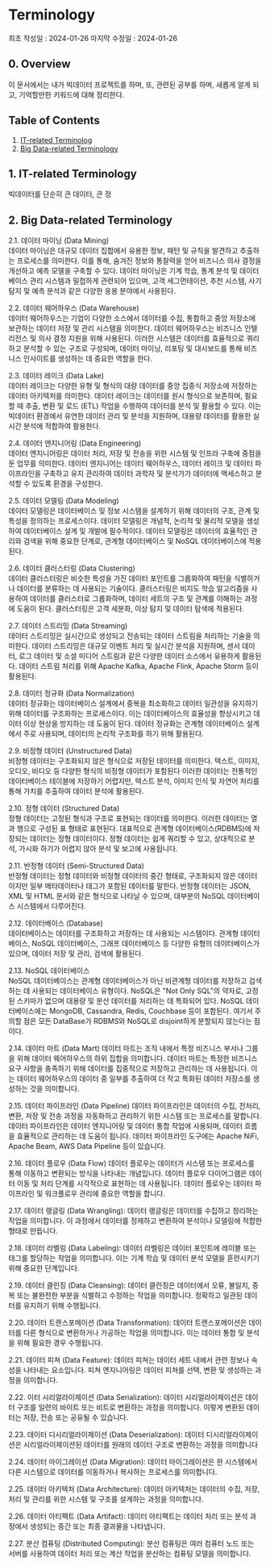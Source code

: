 # Terminology
최초 작성일 : 2024-01-26
마지막 수정일 : 2024-01-26
  
## 0. Overview

이 문서에서는 내가 빅데이터 프로젝트를 하며, 또, 관련된 공부를 하며, 새롭게 알게 되고, 기억할만한 키워드에 대해 정리한다.

## Table of Contents

1. [IT-related Terminolog](#1.-IT-related-Terminolog)
2. [Big Data-related Terminology](#2.-Big-Data-related-Terminology)


## 1. IT-related Terminology  
빅데이터를 단순히 큰 데이터, 큰 정


## 2. Big Data-related Terminology  

2.1. 데이터 마이닝 (Data Mining)  
데이터 마이닝은 대규모 데이터 집합에서 유용한 정보, 패턴 및 규칙을 발견하고 추출하는 프로세스를 의미한다. 이를 통해, 숨겨진 정보와 통찰력을 얻어 비즈니스 의사 결정을 개선하고 예측 모델을 구축할 수 있다. 데이터 마이닝은 기계 학습, 통계 분석 및 데이터베이스 관리 시스템과 밀접하게 관련되어 있으며, 고객 세그먼테이션, 추천 시스템, 사기 탐지 및 예측 분석과 같은 다양한 응용 분야에서 사용된다.

2.2. 데이터 웨어하우스 (Data Warehouse)  
데이터 웨어하우스는 기업이 다양한 소스에서 데이터를 수집, 통합하고 중앙 저장소에 보관하는 데이터 저장 및 관리 시스템을 의미한다. 데이터 웨어하우스는 비즈니스 인텔리전스 및 의사 결정 지원을 위해 사용된다. 이러한 시스템은 데이터를 효율적으로 쿼리하고 분석할 수 있는 구조로 구성되며, 데이터 마이닝, 리포팅 및 대시보드를 통해 비즈니스 인사이트를 생성하는 데 중요한 역할을 한다.

2.3. 데이터 레이크 (Data Lake)  
데이터 레이크는 다양한 유형 및 형식의 대량 데이터를 중앙 집중식 저장소에 저장하는 데이터 아키텍처를 의미한다. 데이터 레이크는 데이터를 원시 형식으로 보존하며, 필요할 때 추출, 변환 및 로드 (ETL) 작업을 수행하여 데이터를 분석 및 활용할 수 있다. 이는 빅데이터 환경에서 유연한 데이터 관리 및 분석을 지원하며, 대용량 데이터를 활용한 실시간 분석에 적합하여 활용한다.

2.4. 데이터 엔지니어링 (Data Engineering)  
데이터 엔지니어링은 데이터 처리, 저장 및 전송을 위한 시스템 및 인프라 구축에 중점을 둔 업무를 의미한다. 데이터 엔지니어는 데이터 웨어하우스, 데이터 레이크 및 데이터 파이프라인을 구축하고 유지 관리하여 데이터 과학자 및 분석가가 데이터에 액세스하고 분석할 수 있도록 환경을 구성한다.

2.5. 데이터 모델링 (Data Modeling)  
데이터 모델링은 데이터베이스 및 정보 시스템을 설계하기 위해 데이터의 구조, 관계 및 특성을 정의하는 프로세스이다. 데이터 모델링은 개념적, 논리적 및 물리적 모델을 생성하여 데이터베이스 설계 및 개발에 필수적이다. 데이터 모델링은 데이터의 효율적인 관리와 검색을 위해 중요한 단계로, 관계형 데이터베이스 및 NoSQL 데이터베이스에 적용된다.

2.6. 데이터 클러스터링 (Data Clustering)  
데이터 클러스터링은 비슷한 특성을 가진 데이터 포인트를 그룹화하여 패턴을 식별하거나 데이터를 분류하는 데 사용되는 기술이다. 클러스터링은 비지도 학습 알고리즘을 사용하여 데이터를 클러스터로 그룹화하며, 데이터 세트의 구조 및 관계를 이해하는 과정에 도움이 된다. 클러스터링은 고객 세분화, 이상 탐지 및 데이터 탐색에 적용된다.

2.7. 데이터 스트리밍 (Data Streaming)  
데이터 스트리밍은 실시간으로 생성되고 전송되는 데이터 스트림을 처리하는 기술을 의미한다. 데이터 스트리밍은 대규모 이벤트 처리 및 실시간 분석을 지원하며, 센서 데이터, 로그 데이터 및 소셜 미디어 스트림과 같은 다양한 데이터 소스에서 유용하게 활용된다. 데이터 스트림 처리를 위해 Apache Kafka, Apache Flink, Apache Storm 등이 활용된다.

2.8. 데이터 정규화 (Data Normalization)  
데이터 정규화는 데이터베이스 설계에서 중복을 최소화하고 데이터 일관성을 유지하기 위해 데이터를 구조화하는 프로세스이다. 이는 데이터베이스의 효율성을 향상시키고 데이터 이상 현상을 방지하는 데 도움이 된다. 데이터 정규화는 관계형 데이터베이스 설계에서 주로 사용되며, 데이터의 논리적 구조화를 하기 위해 활용된다.

2.9. 비정형 데이터 (Unstructured Data)  
비정형 데이터는 구조화되지 않은 형식으로 저장된 데이터를 의미한다. 텍스트, 이미지, 오디오, 비디오 등 다양한 형식의 비정형 데이터가 포함된다 이러한 데이터는 전통적인 데이터베이스 테이블에 저장하기 어렵지만, 텍스트 분석, 이미지 인식 및 자연어 처리를 통해 가치를 추출하여 데이터 분석에 활용된다.

2.10. 정형 데이터 (Structured Data)  
정형 데이터는 고정된 형식과 구조로 표현되는 데이터를 의미한다. 이러한 데이터는 열과 행으로 구성된 표 형태로 표현된다. 대표적으로 관계형 데이터베이스(RDBMS)에 저장되는 데이터는 정형 데이터이다. 정형 데이터는 쉽게 쿼리할 수 있고, 상대적으로 분석, 가시화 하기가 어렵지 않아 분석 및 보고에 사용됩니다.

2.11. 반정형 데이터 (Semi-Structured Data)  
반정형 데이터는 정형 데이터와 비정형 데이터의 중간 형태로, 구조화되지 않은 데이터이지만 일부 메타데이터나 태그가 포함된 데이터를 말한다. 반정형 데이터는 JSON, XML 및 HTML 문서와 같은 형식으로 나타날 수 있으며, 대부분의 NoSQL 데이터베이스 시스템에서 다루어진다.

2.12. 데이터베이스 (Database)  
데이터베이스는 데이터를 구조화하고 저장하는 데 사용되는 시스템이다. 관계형 데이터베이스, NoSQL 데이터베이스, 그래프 데이터베이스 등 다양한 유형의 데이터베이스가 있으며, 데이터 저장 및 관리, 검색에 활용된다. 

2.13. NoSQL 데이터베이스  
NoSQL 데이터베이스는 관계형 데이터베이스가 아닌 비관계형 데이터를 저장하고 검색하는 데 사용되는 데이터베이스 유형이다. NoSQL은 "Not Only SQL"의 약자로, 고정된 스키마가 없으며 대용량 및 분산 데이터를 처리하는 데 특화되어 있다. NoSQL 데이터베이스에는 MongoDB, Cassandra, Redis, Couchbase 등이 포함된다. 여기서 주의할 점은 모든 DataBase가 RDBMS와 NoSQL로 disjoint하게 분할되지 않는다는 점이다.


2.14. 데이터 마트 (Data Mart)
데이터 마트는 조직 내에서 특정 비즈니스 부서나 그룹을 위해 데이터 웨어하우스의 하위 집합을 의미합니다. 데이터 마트는 특정한 비즈니스 요구 사항을 충족하기 위해 데이터를 집중적으로 저장하고 관리하는 데 사용됩니다. 이는 데이터 웨어하우스의 데이터 중 일부를 추출하여 더 작고 특화된 데이터 저장소를 생성하는 것을 의미합니다.

2.15. 데이터 파이프라인 (Data Pipeline)
데이터 파이프라인은 데이터의 수집, 전처리, 변환, 저장 및 전송 과정을 자동화하고 관리하기 위한 시스템 또는 프로세스를 말합니다. 데이터 파이프라인은 데이터 엔지니어링 및 데이터 통합 작업에 사용되며, 데이터 흐름을 효율적으로 관리하는 데 도움이 됩니다. 데이터 파이프라인 도구에는 Apache NiFi, Apache Beam, AWS Data Pipeline 등이 있습니다.

2.16. 데이터 플로우 (Data Flow)
데이터 플로우는 데이터가 시스템 또는 프로세스를 통해 이동하고 변환되는 방식을 나타내는 개념입니다. 데이터 플로우 다이어그램은 데이터 이동 및 처리 단계를 시각적으로 표현하는 데 사용됩니다. 데이터 플로우는 데이터 파이프라인 및 워크플로우 관리에 중요한 역할을 합니다.

2.17. 데이터 랭글링 (Data Wrangling):
데이터 랭글링은 데이터를 수집하고 정리하는 작업을 의미합니다. 이 과정에서 데이터를 정제하고 변환하여 분석이나 모델링에 적합한 형태로 만듭니다.

2.18. 데이터 라벨링 (Data Labeling):
데이터 라벨링은 데이터 포인트에 레이블 또는 태그를 할당하는 작업을 의미합니다. 이는 기계 학습 및 데이터 분석 모델을 훈련시키기 위해 중요한 단계입니다.

2.19. 데이터 클린징 (Data Cleansing):
데이터 클린징은 데이터에서 오류, 불일치, 중복 또는 불완전한 부분을 식별하고 수정하는 작업을 의미합니다. 정확하고 일관된 데이터를 유지하기 위해 수행됩니다.

2.20. 데이터 트랜스포메이션 (Data Transformation):
데이터 트랜스포메이션은 데이터를 다른 형식으로 변환하거나 가공하는 작업을 의미합니다. 이는 데이터 통합 및 분석을 위해 필요한 경우 수행됩니다.

2.21. 데이터 피쳐 (Data Feature):
데이터 피쳐는 데이터 세트 내에서 관련 정보나 속성을 나타내는 요소입니다. 피쳐 엔지니어링은 데이터 피쳐를 선택, 변환 및 생성하는 과정을 의미합니다.

2.22. 이터 시리얼라이제이션 (Data Serialization):
데이터 시리얼라이제이션은 데이터 구조를 일련의 바이트 또는 비트로 변환하는 과정을 의미합니다. 이렇게 변환된 데이터는 저장, 전송 또는 공유될 수 있습니다.

2.23. 데이터 디시리얼라이제이션 (Data Deserialization):
데이터 디시리얼라이제이션은 시리얼라이제이션된 데이터를 원래의 데이터 구조로 변환하는 과정을 의미합니다

2.24. 데이터 마이그레이션 (Data Migration):
데이터 마이그레이션은 한 시스템에서 다른 시스템으로 데이터를 이동하거나 복사하는 프로세스를 의미합니다.

2.25. 데이터 아키텍처 (Data Architecture):
데이터 아키텍처는 데이터의 수집, 저장, 처리 및 관리를 위한 시스템 및 구조를 설계하는 과정을 의미합니다.

2.26. 데이터 아티팩트 (Data Artifact):
데이터 아티팩트는 데이터 처리 또는 분석 과정에서 생성되는 중간 또는 최종 결과물을 나타냅니다.

2.27. 분산 컴퓨팅 (Distributed Computing):
분산 컴퓨팅은 여러 컴퓨터 노드 또는 서버를 사용하여 데이터 처리 또는 계산 작업을 분산하는 컴퓨팅 모델을 의미합니다.





